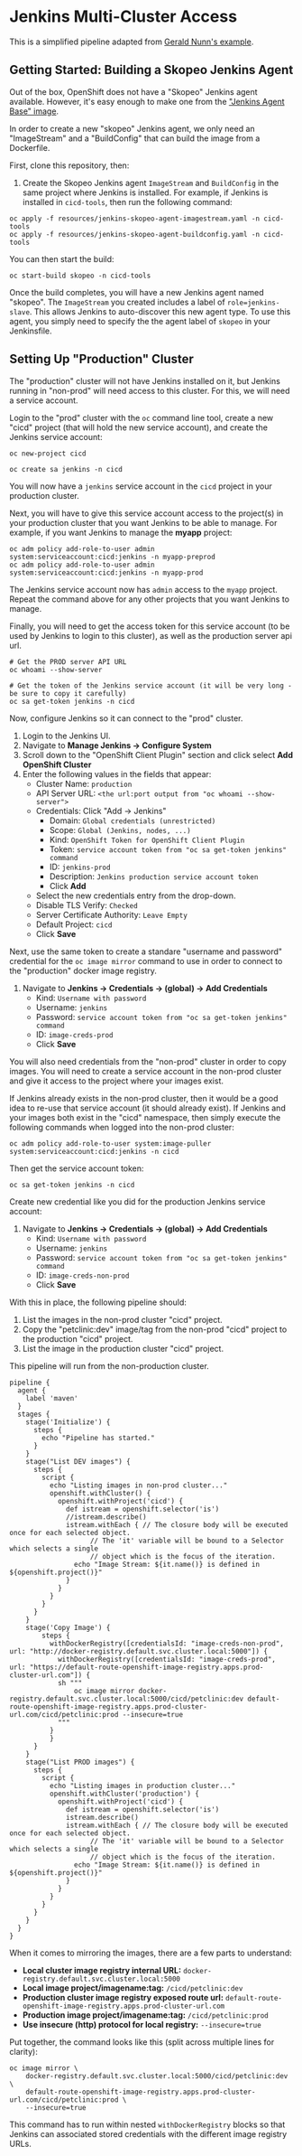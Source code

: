 # Jenkins Multi-Cluster Access

This is a simplified pipeline adapted from [Gerald Nunn's example](https://github.com/gnunn1/openshift-basic-pipeline/tree/master/openshift/cross-cluster).

## Getting Started: Building a Skopeo Jenkins Agent

Out of the box, OpenShift does not have a "Skopeo" Jenkins agent available.  However, it's easy enough to make one from the ["Jenkins Agent Base" image](https://catalog.redhat.com/software/containers/openshift3/jenkins-slave-base-rhel7/581d2f3f00e5d05639b6515b).

In order to create a new "skopeo" Jenkins agent, we only need an "ImageStream" and a "BuildConfig" that can build the image from a Dockerfile.

First, clone this repository, then:

1. Create the Skopeo Jenkins agent `ImageStream` and `BuildConfig` in the same project where Jenkins is installed.  For example, if Jenkins is installed in `cicd-tools`, then run the following command:

```
oc apply -f resources/jenkins-skopeo-agent-imagestream.yaml -n cicd-tools
oc apply -f resources/jenkins-skopeo-agent-buildconfig.yaml -n cicd-tools
```

You can then start the build:

```
oc start-build skopeo -n cicd-tools
```

Once the build completes, you will have a new Jenkins agent named "skopeo".  The `ImageStream` you created includes a label of `role=jenkins-slave`.  This allows Jenkins to auto-discover this new agent type.  To use this agent, you simply need to specify the the agent label of `skopeo` in your Jenkinsfile.

## Setting Up "Production" Cluster

The "production" cluster will not have Jenkins installed on it, but Jenkins running in "non-prod" will need access to this cluster.  For this, we will need a service account.

Login to the "prod" cluster with the `oc` command line tool, create a new "cicd" project (that will hold the new service account), and create the Jenkins service account:

```
oc new-project cicd

oc create sa jenkins -n cicd
```

You will now have a `jenkins` service account in the `cicd` project in your production cluster.

Next, you will have to give this service account access to the project(s) in your production cluster that you want Jenkins to be able to manage.  For example, if you want Jenkins to manage the **myapp** project:

```
oc adm policy add-role-to-user admin system:serviceaccount:cicd:jenkins -n myapp-preprod
oc adm policy add-role-to-user admin system:serviceaccount:cicd:jenkins -n myapp-prod
```

The Jenkins service account now has `admin` access to the `myapp` project.  Repeat the command above for any other projects that you want Jenkins to manage.

Finally, you will need to get the access token for this service account (to be used by Jenkins to login to this cluster), as well as the production server api url.

```
# Get the PROD server API URL
oc whoami --show-server

# Get the token of the Jenkins service account (it will be very long - be sure to copy it carefully)
oc sa get-token jenkins -n cicd
```

Now, configure Jenkins so it can connect to the "prod" cluster.

1. Login to the Jenkins UI.
2. Navigate to **Manage Jenkins -> Configure System**
3. Scroll down to the "OpenShift Client Plugin" section and click select **Add OpenShift Cluster**
4. Enter the following values in the fields that appear:
    * Cluster Name: `production`
    * API Server URL: `<the url:port output from "oc whoami --show-server">`
    * Credentials: Click "Add -> Jenkins"
        * Domain: `Global credentials (unrestricted)`
        * Scope: `Global (Jenkins, nodes, ...)`
        * Kind: `OpenShift Token for OpenShift Client Plugin`
        * Token: `service account token from "oc sa get-token jenkins" command`
        * ID: `jenkins-prod`
        * Description: `Jenkins production service account token`
        * Click **Add**
    * Select the new credentials entry from the drop-down.
    * Disable TLS Verify: `Checked`
    * Server Certificate Authority: `Leave Empty`
    * Default Project: `cicd`
    * Click **Save**

Next, use the same token to create a standare "username and password" credential for the `oc image mirror` command to use in order to connect to the "production" docker image registry.

1. Navigate to **Jenkins -> Credentials -> (global) -> Add Credentials**
    * Kind: `Username with password`
    * Username: `jenkins`
    * Password: `service account token from "oc sa get-token jenkins" command`
    * ID: `image-creds-prod`
    * Click **Save**

You will also need credentials from the "non-prod" cluster in order to copy images.  You will need to create a service account in the non-prod cluster and give it access to the project where your images exist.

If Jenkins already exists in the non-prod cluster, then it would be a good idea to re-use that service account (it should already exist).  If Jenkins and your images both exist in the "cicd" namespace, then simply execute the following commands when logged into the non-prod cluster:

```
oc adm policy add-role-to-user system:image-puller system:serviceaccount:cicd:jenkins -n cicd
```

Then get the service account token:

```
oc sa get-token jenkins -n cicd
```

Create  new credential like you did for the production Jenkins service account:

1. Navigate to **Jenkins -> Credentials -> (global) -> Add Credentials**
    * Kind: `Username with password`
    * Username: `jenkins`
    * Password: `service account token from "oc sa get-token jenkins" command`
    * ID: `image-creds-non-prod`
    * Click **Save**


With this in place, the following pipeline should:

1. List the images in the non-prod cluster "cicd" project.
2. Copy the "petclinic:dev" image/tag from the non-prod "cicd" project to the production "cicd" project.
3. List the image in the production cluster "cicd" project.

This pipeline will run from the non-production cluster.

```
pipeline {
  agent {
    label 'maven'
  }
  stages {
    stage('Initialize') {
      steps {
        echo "Pipeline has started."
      }
    }
    stage("List DEV images") {
      steps {
        script {
          echo "Listing images in non-prod cluster..."
          openshift.withCluster() {
            openshift.withProject('cicd') {
              def istream = openshift.selector('is')
              //istream.describe()
              istream.withEach { // The closure body will be executed once for each selected object.
                    // The 'it' variable will be bound to a Selector which selects a single
                    // object which is the focus of the iteration.
                echo "Image Stream: ${it.name()} is defined in ${openshift.project()}"
              }
            }
          }
        }
      }
    }
    stage('Copy Image') {
    	steps {
    	  withDockerRegistry([credentialsId: "image-creds-non-prod", url: "http://docker-registry.default.svc.cluster.local:5000"]) {
        	withDockerRegistry([credentialsId: "image-creds-prod", url: "https://default-route-openshift-image-registry.apps.prod-cluster-url.com"]) {
            sh """
                oc image mirror docker-registry.default.svc.cluster.local:5000/cicd/petclinic:dev default-route-openshift-image-registry.apps.prod-cluster-url.com/cicd/petclinic:prod --insecure=true
            """
          }
    	  }
      }
    }
    stage("List PROD images") {
      steps {
        script {
          echo "Listing images in production cluster..."
          openshift.withCluster('production') {
            openshift.withProject('cicd') {
              def istream = openshift.selector('is')
              istream.describe()
              istream.withEach { // The closure body will be executed once for each selected object.
                    // The 'it' variable will be bound to a Selector which selects a single
                    // object which is the focus of the iteration.
                echo "Image Stream: ${it.name()} is defined in ${openshift.project()}"
              }
            }
          }
        }
      }
    }
  }
}
```

When it comes to mirroring the images, there are a few parts to understand:

* **Local cluster image registry internal URL:** `docker-registry.default.svc.cluster.local:5000`
* **Local image project/imagename:tag:** `/cicd/petclinic:dev`
* **Production cluster image registry exposed route url:** `default-route-openshift-image-registry.apps.prod-cluster-url.com`
* **Production image project/imagename:tag:** `/cicd/petclinic:prod`
* **Use insecure (http) protocol for local registry:** `--insecure=true`

Put together, the command looks like this (split across multiple lines for clarity):

```
oc image mirror \
    docker-registry.default.svc.cluster.local:5000/cicd/petclinic:dev \
    default-route-openshift-image-registry.apps.prod-cluster-url.com/cicd/petclinic:prod \
    --insecure=true
```

This command has to run within nested `withDockerRegistry` blocks so that Jenkins can associated stored credentials with the different image registry URLs.

